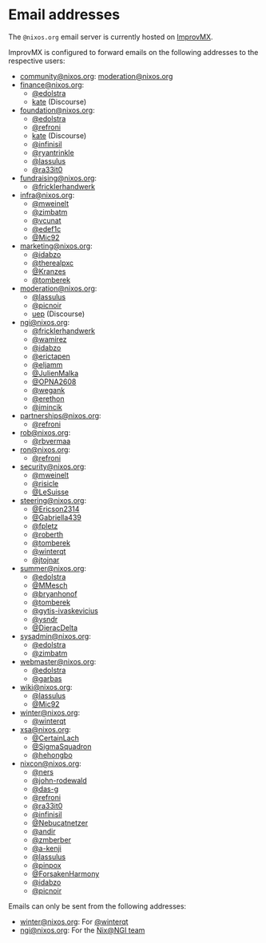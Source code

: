 # Email addresses

The `@nixos.org` email server is currently hosted on [ImprovMX](https://improvmx.com/).

ImprovMX is configured to forward emails on the following addresses to the respective users:
- community@nixos.org: moderation@nixos.org
- finance@nixos.org:
  - [@edolstra](https://github.com/edolstra)
  - [kate](https://discourse.nixos.org/u/kate) (Discourse)
- foundation@nixos.org:
  - [@edolstra](https://github.com/edolstra)
  - [@refroni](https://github.com/refroni)
  - [kate](https://discourse.nixos.org/u/kate) (Discourse)
  - [@infinisil](https://github.com/infinisil)
  - [@ryantrinkle](https://github.com/ryantrinkle)
  - [@lassulus](https://github.com/lassulus)
  - [@ra33it0](https://github.com/ra33it0)
- fundraising@nixos.org:
  - [@fricklerhandwerk](https://github.com/fricklerhandwerk)
- infra@nixos.org:
  - [@mweinelt](https://github.com/mweinelt)
  - [@zimbatm](https://github.com/zimbatm)
  - [@vcunat](https://github.com/vcunat)
  - [@edef1c](https://github.com/edef1c)
  - [@Mic92](https://github.com/Mic92)
- marketing@nixos.org:
  - [@idabzo](https://github.com/idabzo)
  - [@therealpxc](https://github.com/therealpxc)
  - [@Kranzes](https://github.com/Kranzes)
  - [@tomberek](https://github.com/tomberek)
- moderation@nixos.org:
  - [@lassulus](https://github.com/lassulus)
  - [@picnoir](https://github.com/picnoir)
  - [uep](https://discourse.nixos.org/u/uep) (Discourse)
- ngi@nixos.org:
  - [@fricklerhandwerk](https://github.com/fricklerhandwerk)
  - [@wamirez](https://github.com/wamirez)
  - [@idabzo](https://github.com/idabzo)
  - [@erictapen](https://github.com/erictapen)
  - [@eljamm](https://github.com/eljamm)
  - [@JulienMalka](https://github.com/JulienMalka)
  - [@OPNA2608](https://github.com/OPNA2608)
  - [@wegank](https://github.com/wegank)
  - [@erethon](https://github.com/erethon)
  - [@imincik](https://github.com/imincik)
- partnerships@nixos.org:
  - [@refroni](https://github.com/refroni)
- rob@nixos.org:
  - [@rbvermaa](https://github.com/rbvermaa)
- ron@nixos.org:
  - [@refroni](https://github.com/refroni)
- security@nixos.org:
  - [@mweinelt](https://github.com/mweinelt)
  - [@risicle](https://github.com/risicle)
  - [@LeSuisse](https://github.com/LeSuisse)
- steering@nixos.org:
  - [@Ericson2314](https://github.com/Ericson2314)
  - [@Gabriella439](https://github.com/Gabriella439)
  - [@fpletz](https://github.com/fpletz)
  - [@roberth](https://github.com/roberth)
  - [@tomberek](https://github.com/tomberek)
  - [@winterqt](https://github.com/winterqt)
  - [@jtojnar](https://github.com/jtojnar)
- summer@nixos.org:
  - [@edolstra](https://github.com/edolstra)
  - [@MMesch](https://github.com/MMesch)
  - [@bryanhonof](https://github.com/bryanhonof)
  - [@tomberek](https://github.com/tomberek)
  - [@gytis-ivaskevicius](https://github.com/gytis-ivaskevicius)
  - [@ysndr](https://github.com/ysndr)
  - [@DieracDelta](https://github.com/DieracDelta)
- sysadmin@nixos.org:
  - [@edolstra](https://github.com/edolstra)
  - [@zimbatm](https://github.com/zimbatm)
- webmaster@nixos.org:
  - [@edolstra](https://github.com/edolstra)
  - [@garbas](https://github.com/garbas)
- wiki@nixos.org:
  - [@lassulus](https://github.com/lassulus)
  - [@Mic92](https://github.com/Mic92)
- winter@nixos.org:
  - [@winterqt](https://github.com/winterqt)
- xsa@nixos.org:
  - [@CertainLach](https://github.com/CertainLach)
  - [@SigmaSquadron](https://github.com/SigmaSquadron)
  - [@hehongbo](https://github.com/hehongbo)
- nixcon@nixos.org:
  - [@ners](https://github.com/ners)
  - [@john-rodewald](https://github.com/john-rodewald)
  - [@das-g](https://github.com/das-g)
  - [@refroni](https://github.com/refroni)
  - [@ra33it0](https://github.com/ra33it0)
  - [@infinisil](https://github.com/infinisil)
  - [@Nebucatnetzer](https://github.com/Nebucatnetzer)
  - [@andir](https://github.com/andir)
  - [@zmberber](https://github.com/zmberber)
  - [@a-kenji](https://github.com/a-kenji)
  - [@lassulus](https://github.com/lassulus)
  - [@pinpox](https://github.com/pinpox)
  - [@ForsakenHarmony](https://github.com/ForsakenHarmony)
  - [@idabzo](https://github.com/idabzo)
  - [@picnoir](https://github.com/picnoir)

Emails can only be sent from the following addresses:
- winter@nixos.org: For [@winterqt](https://github.com/winterqt)
- ngi@nixos.org: For the [Nix@NGI team](https://discourse.nixos.org/t/nix-ngi-making-open-source-software-run-smoothly/59229)
